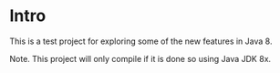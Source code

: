 # Intro

This is a test project for exploring some of the new features in Java 8.  
  
Note. This project will only compile if it is done so using Java JDK 8x.